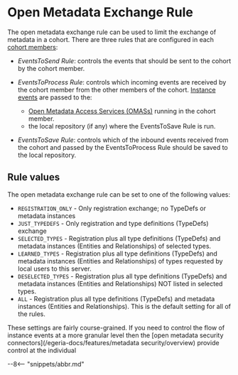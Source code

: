 <!-- SPDX-License-Identifier: CC-BY-4.0 -->
<!-- Copyright Contributors to the ODPi Egeria project. -->

# Open Metadata Exchange Rule

The open metadata exchange rule can be used to limit the exchange of metadata in a cohort.  There are three rules that are configured in each [cohort members](/egeria-docs/concepts/cohort-member):

* *EventsToSend Rule*: controls the events that should be sent to the cohort by the cohort member.

* *EventsToProcess Rule*: controls which incoming events are received by the cohort member from the other members of the cohort.  [Instance events](/egeria-docs/concepts/cohort-events#instance-events) are passed to the:

  * [Open Metadata Access Services (OMASs)](/egeria-docs/services/omas) running in the cohort member.
  * the local repository (if any) where the EventsToSave Rule is run.
  
* *EventsToSave Rule*: controls which of the inbound events received from the cohort and passed by the EventsToProcess Rule should be saved to the local repository.

## Rule values

The open metadata exchange rule can be set to one of the following values:

* `REGISTRATION_ONLY` - Only registration exchange; no TypeDefs or metadata instances
* `JUST_TYPEDEFS` - Only registration and type definitions (TypeDefs) exchange
* `SELECTED_TYPES` - Registration plus all type definitions (TypeDefs) and metadata instances (Entities and Relationships) of selected types.
* `LEARNED_TYPES` - Registration plus all type definitions (TypeDefs) and metadata instances (Entities and Relationships) of types requested by local users to this server.
* `DESELECTED_TYPES` - Registration plus all type definitions (TypeDefs) and metadata instances (Entities and Relationships) NOT listed in selected types.
* `ALL` - Registration plus all type definitions (TypeDefs) and metadata instances (Entities and Relationships).  This is the default setting for all of the rules.

These settings are fairly course-grained.  If you need to control the flow of instance events at a more granular level then the [open metadata security connectors](/egeria-docs/features/metadata security/overview) provide control at the individual 

--8<-- "snippets/abbr.md"